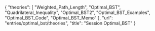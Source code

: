 {
    "theories": [
        "Weighted_Path_Length",
        "Optimal_BST",
        "Quadrilateral_Inequality",
        "Optimal_BST2",
        "Optimal_BST_Examples",
        "Optimal_BST_Code",
        "Optimal_BST_Memo"
    ],
    "url": "entries/optimal_bst/theories",
    "title": "Session Optimal_BST"
}